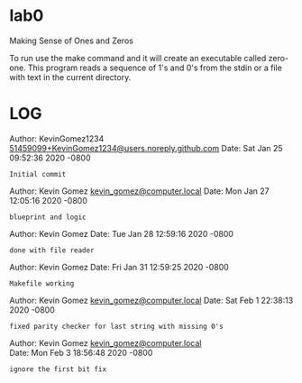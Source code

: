 # lab0
Making Sense of Ones and Zeros

To run use the make command and it will create an executable called zero-one. This program reads a sequence of 1's and 0's from the stdin or a file with text in the current directory.

LOG
===============================================
Author: KevinGomez1234 <51459099+KevinGomez1234@users.noreply.github.com>
Date:   Sat Jan 25 09:52:36 2020 -0800

    Initial commit
    
Author: Kevin Gomez <kevin_gomez@computer.local>
Date:   Mon Jan 27 12:05:16 2020 -0800

    blueprint and logic

Author: Kevin Gomez <KevinGomez1234>
Date:   Tue Jan 28 12:59:16 2020 -0800

    done with file reader
    
Author: Kevin Gomez <KevinGomez1234>
Date:   Fri Jan 31 12:59:25 2020 -0800

    Makefile working
    
Author: Kevin Gomez <kevin_gomez@computer.local>
Date:   Sat Feb 1 22:38:13 2020 -0800

    fixed parity checker for last string with missing 0's

Author: Kevin Gomez <kevin_gomez@computer.local>   
Date:   Mon Feb 3 18:56:48 2020 -0800

    ignore the first bit fix
